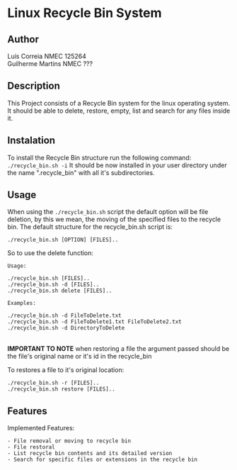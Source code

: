 # Linux Recycle Bin System

## Author
Luís Correia NMEC 125264<br>
Guilherme Martins NMEC ???

## Description
This Project consists of a Recycle Bin system for the linux operating system. It should be able to delete, restore, empty, list and search for any files inside it.

## Instalation
To install the Recycle Bin structure run the following command:
```./recycle_bin.sh -i```
It should be now installed in your user directory under the name ".recycle_bin" with all it's subdirectories.

## Usage
When using the ```./recycle_bin.sh``` script the default option will be file deletion, by this we mean, the moving of the specified files to the recycle bin. The default structure for the recycle_bin.sh script is:<br>

```./recycle_bin.sh [OPTION] [FILES]..```

So to use the delete function:

    Usage:

    ./recycle_bin.sh [FILES]..
    ./recycle_bin.sh -d [FILES]..
    ./recycle_bin.sh delete [FILES]..

    Examples:

    ./recycle_bin.sh -d FileToDelete.txt
    ./recycle_bin.sh -d FileToDelete1.txt FileToDelete2.txt
    ./recycle_bin.sh -d DirectoryToDelete

<br>
<b>IMPORTANT TO NOTE</b> when restoring a file the argument passed should be the file's original name or it's id in the recycle_bin
<br>

To restores a file to it's original location:

    ./recycle_bin.sh -r [FILES]..
    ./recycle_bin.sh restore [FILES]..


## Features
Implemented Features:

    - File removal or moving to recycle bin
    - File restoral
    - List recycle bin contents and its detailed version
    - Search for specific files or extensions in the recycle bin